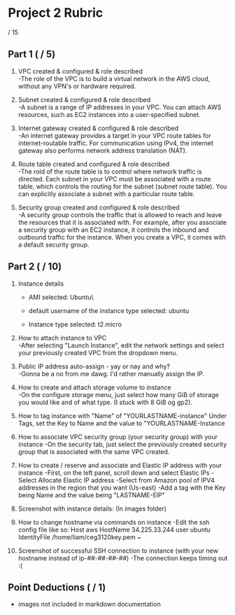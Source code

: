 # Project 2 Rubric

/ 15

## Part 1 ( / 5)


1. VPC created & configured & role described\
    -The role of the VPC is to build a virtual network in the AWS cloud, without any VPN's or hardware required. 
    
2. Subnet created & configured & role described\
    -A subnet is a range of IP addresses in your VPC. You can attach AWS resources, such as EC2 instances into a user-specified subnet. 
3. Internet gateway created & configured & role described\
    -An internet gateway provides a target in your VPC route tables for internet-routable traffic. For communication using IPv4, the internet gateway also      performs network address translation (NAT).
4. Route table created and configured & role described\
    -The rold of the route table is to control where network traffic is directed. Each subnet in your VPC must be associated with a route table, which controls the routing for the subnet (subnet route table). You can explicitly associate a subnet with a particular route table.
5. Security group created and configured & role described\
    -A security group controls the traffic that is allowed to reach and leave the resources that it is associated with. For example, after you associate a security group with an EC2 instance, it controls the inbound and outbound traffic for the instance. When you create a VPC, it comes with a default security group.

## Part 2 ( / 10)

1. Instance details
   - AMI selected: Ubuntu\
   - default username of the instance type selected:
        ubuntu

   - Instance type selected: t2.micro
2. How to attach instance to VPC\
    -After selecting "Launch Instance", edit the network settings and select your previously created VPC from the dropdown menu. 
3. Public IP address auto-assign - yay or nay and why?\
    -Gonna be a no from me dawg. I'd rather manually assign the IP.
4. How to create and attach storage volume to instance\
    -On the configure storage menu, just select how many GiB of storage you would like and of what type. (I stuck with 8 GiB og gp2).
5. How to tag instance with "Name" of "YOURLASTNAME-instance"
    Under Tags, set the Key to Name and the value to "YOURLASTNAME-Instance
6. How to associate VPC security group (your security group) with your instance
    -On the security tab, just select the previously created security group that is associated with the same VPC created.
7. How to create / reserve and associate and Elastic IP address with your instance
    -First, on the left panel, scroll down and select Elastic IPs
    -Select Allocate Elastic IP address
    -Select from Amazon pool of IPV4 addresses in the region that you want (Us-east)
    -Add a tag with the Key being Name and the value being "LASTNAME-EIP"
8. Screenshot with instance details: (In images folder)
9. How to change hostname via commands on instance
    -Edit the ssh config file like so: 
    Host aws
        HostName 34.225.33.244
        user ubuntu
        IdentityFile /home/liam/ceg3120key.pem
~

10. Screenshot of successful SSH connection to instance (with your new hostname instead of ip-##-##-##-##)
    -The connection keeps timing out :(
## Point Deductions ( / 1)

- images not included in markdown documentation
